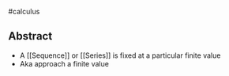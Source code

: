 #calculus 
## Abstract
- A [[Sequence]] or [[Series]] is fixed at a particular finite value
- Aka approach a finite value